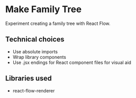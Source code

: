 # Make Family Tree

Experiment creating a family tree with React Flow.

## Technical choices

- Use absolute imports
- Wrap library components
- Use .jsx endings for React component files for visual aid

## Libraries used

- react-flow-renderer

